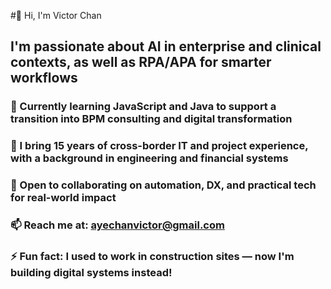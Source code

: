 #👋 Hi, I'm Victor Chan

## I'm passionate about AI in enterprise and clinical contexts, as well as RPA/APA for smarter workflows  
### 🌱 Currently learning JavaScript and Java to support a transition into BPM consulting and digital transformation  
### 💼 I bring 15 years of cross-border IT and project experience, with a background in engineering and financial systems  
### 🤝 Open to collaborating on automation, DX, and practical tech for real-world impact  
### 📫 Reach me at: ayechanvictor@gmail.com
### ⚡ Fun fact: I used to work in construction sites — now I'm building digital systems instead!


<!---
AspenXDev/AspenXDev is a ✨ special ✨ repository because its `README.md` (this file) appears on your GitHub profile.
You can click the Preview link to take a look at your changes.
--->
